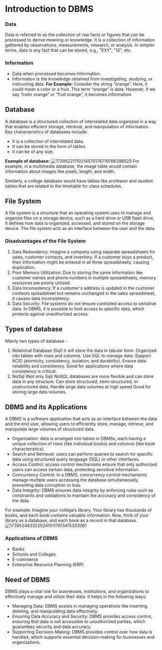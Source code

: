 # Introduction to DBMS
### Data
Data is referred to as the collection of raw facts or figures that can be processed to derive meaning or knowledge. It is a collection of information gathered by observations, measurements, research, or analysis. In simpler terms, data is any fact that can be stored, e.g., "EXY", "12", etc.

### Information
* Data when processed becomes Information. 
* Information is the knowledge obtained from investigating, studying, or instructing data.
<b>For Example:</b> Consider the string “orange”. Here, it could mean a color or a fruit. This term “orange” is data. However, if we say “color orange” or “fruit orange”, it becomes information.

## Database
A database is a structured collection of interrelated data organized in a way that enables efficient storage, retrieval, and manipulation of information. Key characteristics of databases include:
* It is a collection of interrelated data.
* It can be stored in the form of tables.
* It can be of any size.

<b>Example of database:</b>
![17395221110214575176719766398525](https://github.com/user-attachments/assets/8a1fd473-7309-4911-abe0-caa5572f27aa)
For example, in a multimedia database, the image table would contain information about images like pixels, length, and width.

Similarly, a college database would have tables like professor and student tables that are related to the timetable for class schedules.

## File System
A file system is a structure that an operating system uses to manage and organize files on a storage device, such as a hard drive or USB flash drive. It defines how data is organized, accessed, and stored on the storage device. The file system acts as an interface between the user and the data.

### Disadvantages of the File System
1. Data Redundancy: Imagine a company using separate spreadsheets for sales, customer contacts, and inventory. If a customer buys a product, their information might be entered in all three spreadsheets, causing duplication.
2. Poor Memory Utilization: Due to storing the same information like customer names and phone numbers in multiple spreadsheets, memory resources are poorly utilized.
3. Data Inconsistency: If a customer's address is updated in the customer contacts spreadsheet but remains unchanged in the sales spreadsheet, it causes data inconsistency.
4. Data Security: File systems do not ensure controlled access to sensitive data. In DBMS, it is possible to limit access to specific data, which protects against unauthorized access.

## Types of database
Mainly two types of database - 
1. Relational Database (Sql)
   It will store the data in tabular form.
   Organized into tables with rows and columns.
   Use SQL to manage data.
   Support ACID (atomicity, consistency, isolation, and durability).
   Ensure data reliability and consistency.
   Good for applications where data consistency is critical.
3. NoSql (Not only Sql)
   NoSQL databases are more flexible and can store data in any structure.
   Can store structured, semi-structured, or unstructured data.
   Handle large data volumes at high speed
   Good for storing large data volumes.

## DBMS and its Applications
A DBMS is a software application that acts as an interface between the data and the end user, allowing users to efficiently store, manage, retrieve, and manipulate large volumes of structured data.
* Organisation: data is arranged into tables in DBMSs, each having a unique collection of rows (like individual books) and columns (like book characteristics).
* Search and Retrieval: users can perform queries to search for specific data using structured query language (SQL) or other interfaces.
* Access Control: access control mechanisms ensure that only authorized users can access certain data, protecting sensitive information.
* Concurrency Control: In a DBMS, concurrency control mechanisms manage multiple users accessing the database simultaneously, preventing data corruption or loss.
* Data Integrity: DBMS ensures data integrity by enforcing rules such as constraints and validations to maintain the accuracy and consistency of the data.

For example: Imagine your college’s library. Your library has thousands of books, and each book contains valuable information. Now, think of your library as a database, and each book as a record in that database.
![17395248332252415117613415333061](https://github.com/user-attachments/assets/1d468954-9333-4cc5-a51a-9a02cf2ac828)
### Applications of DBMS
* Banks
* Schools and Colleges
* E-commerce 
* Enterprise Resource Planning (ERP)

## Need of DBMS
DBMS plays a vital role for businesses, institutions, and organizations to effectively manage and utilize their data. It helps in the following ways:
* Managing Data: DBMS assists in managing operations like inserting, deleting, and manipulating data effectively.
* Ensuring Data Accuracy and Security: DBMS provides access control, ensuring that data is not accessible to unauthorized parties, which guarantees security and data accuracy.
* Supporting Decision-Making: DBMS provides control over how data is handled, which supports essential decision-making for businesses and organizations.
